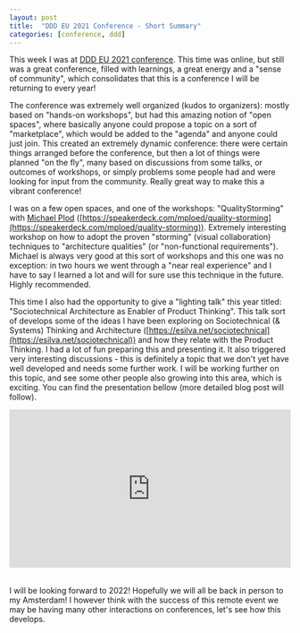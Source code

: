 ```yaml
---
layout: post
title:  "DDD EU 2021 Conference - Short Summary"
categories: [conference, ddd]
---
```


This week I was at [DDD EU 2021 conference](https://dddeurope.com/2021/). This time was online, but still was a great conference, filled with learnings, a great energy and a "sense of community", which consolidates that this is a conference I will be returning to every year!

The conference was extremely well organized (kudos to organizers): mostly based on "hands-on workshops", but had this amazing notion of "open spaces", where basically anyone could propose a topic on a sort of "marketplace", which would be added to the "agenda" and anyone could just join. This created an extremely dynamic conference: there were certain things arranged before the conference, but then a lot of things were planned "on the fly", many based on discussions from some talks, or outcomes of workshops, or simply problems some people had and were looking for input from the community. Really great way to make this a vibrant conference!

I was on a few open spaces, and one of the workshops: "QualityStorming" with [Michael Plod](https://twitter.com/bitboss) ([https://speakerdeck.com/mploed/quality-storming](https://speakerdeck.com/mploed/quality-storming)). Extremely interesting workshop on how to adopt the proven "storming" (visual collaboration) techniques to "architecture qualities" (or "non-functional requirements"). Michael is always very good at this sort of workshops and this one was no exception: in two hours we went through a "near real experience" and I have to say I learned a lot and will for sure use this technique in the future. Highly recommended.

This time I also had the opportunity to give a "lighting talk" this year titled: "Sociotechnical Architecture as Enabler of Product Thinking". This talk sort of develops some of the ideas I have been exploring on Sociotechnical (& Systems) Thinking and Architecture ([https://esilva.net/sociotechnical](https://esilva.net/sociotechnical)) and how they relate with the Product Thinking. I had a lot of fun preparing this and presenting it. It also triggered very interesting discussions - this is definitely a topic that we don't yet have well developed and needs some further work. I will be working further on this topic, and see some other people also growing into this area, which is exciting. You can find the presentation bellow (more detailed blog post will follow).

<div style="left: 0; width: 100%; height: 0; position: relative; padding-bottom: 56.1972%;">deck: <iframe
      src="https://speakerdeck.com/player/bac72403572048f9bf308e36a2ca7228"
      style="border: 0; top: 0; left: 0; width: 100%; height: 100%; position: absolute;" allowfullscreen scrolling="no"
      allow="encrypted-media"></iframe></div><br>

I will be looking forward to 2022! Hopefully we will all be back in person to my Amsterdam! I however think with the success of this remote event we may be having many other interactions on conferences, let's see how this develops.
